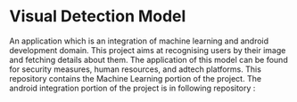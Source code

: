 # Visual Detection Model
An application which is an integration of machine learning and android development domain. This project aims at recognising users by their image and fetching details about them.
The application of this model can be found for security measures, human resources, and adtech platforms. This repository contains the Machine Learning portion of the project. The android integration portion of the project is in following repository :
